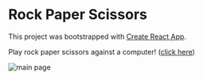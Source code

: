 # Rock Paper Scissors

This project was bootstrapped with [Create React App](https://github.com/facebook/create-react-app).

Play rock paper scissors against a computer! ([click here](https://maryll-castelino.github.io/rock-paper-scissors))

![main page](https://imgur.com/7KAt0Dn.png)